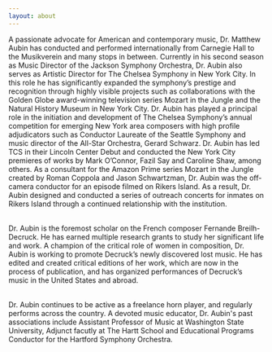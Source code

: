 ```yaml
---
layout: about
---
```

<p>
  <span class="drop-cap">A</span> passionate advocate for American and contemporary music, Dr. Matthew Aubin has conducted and performed internationally from Carnegie Hall to the Musikverein and many stops in between. Currently in his second season as Music Director of the Jackson Symphony Orchestra, Dr. Aubin also serves as Artistic Director for The Chelsea Symphony in New York City. In this role he has significantly expanded the symphony’s prestige and recognition through highly visible projects such as collaborations with the Golden Globe award-winning television series Mozart in the Jungle and the Natural History Museum in New York City. Dr. Aubin has played a principal role in the initiation and development of The Chelsea Symphony’s annual competition for emerging New York area composers with high profile adjudicators such as Conductor Laureate of the Seattle Symphony and music director of the All-Star Orchestra, Gerard Schwarz. Dr. Aubin has led TCS in their Lincoln Center Debut and conducted the New York City premieres of works by Mark O’Connor, Fazil Say and Caroline Shaw, among others. As a consultant for the Amazon Prime series Mozart in the Jungle created by Roman Coppola and Jason Schwartzman, Dr. Aubin was the off-camera conductor for an episode filmed on Rikers Island. As a result, Dr. Aubin designed and conducted a series of outreach concerts for inmates on Rikers Island through a continued relationship with the institution.<br/>
<br/>
<p>
  Dr. Aubin is the foremost scholar on the French composer Fernande Breilh-Decruck. He has earned multiple research grants to study her significant life and work. A champion of the critical role of women in composition, Dr. Aubin is working to promote Decruck’s newly discovered lost music. He has edited and created critical editions of her work, which are now in the process of publication, and has organized performances of Decruck’s music in the United States and abroad. <br/>
<br/>
<p>
  Dr. Aubin continues to be active as a freelance horn player, and regularly performs across the country. A devoted music educator, Dr. Aubin's past associations include Assistant Professor of Music at Washington State University, Adjunct facutly at The Hartt School and Educational Programs Conductor for the Hartford Symphony Orchestra.<br/>
</p>





